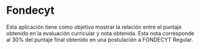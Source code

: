 # Fondecyt

Esta aplicación tiene como objetivo mostrar la relación entre el puntaje obtenido en la evaluación curricular y nota obtenida. Esta nota corresponde al 30% del puntaje final obtenido en una postulación a FONDECYT Regular.

